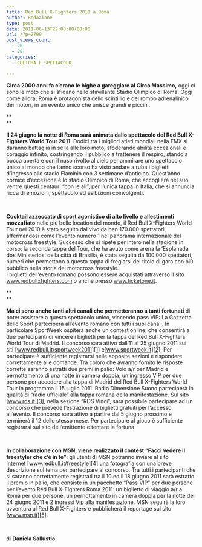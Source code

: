 ```yaml
---
title: Red Bull X-Fighters 2011 a Roma
author: Redazione
type: post
date: 2011-06-13T22:00:00+00:00
url: /?p=2799
post_views_count:
  - 20
  - 20
categories:
  - CULTURA E SPETTACOLO

---
```

**Circa 2000 anni fa c&rsquo;erano le bighe a gareggiare al Circo Massimo,** oggi ci sono le moto che si sfidano nello sfavillante Stadio Olimpico di Roma. Oggi come allora, Roma &egrave; protagonista dello scintillio e del rombo adrenalinico dei motori, in un evento unico che unisce grandi e piccini.

**  
** 

**Il 24 giugno la notte di Roma sar&agrave; animata dallo spettacolo del Red Bull X-Fighters World Tour 2011**. Dodici tra i migliori atleti mondiali nella FMX si daranno battaglia in sella alle loro moto, sfoderando abilit&agrave; eccezionali e coraggio infinito, costringendo il pubblico a trattenere il respiro, stando a bocca aperta e con il naso rivolto al cielo per ammirare uno spettacolo unico al mondo che l&#8217;anno scorso ha visto andare a ruba i biglietti d&#8217;ingresso allo stadio Flaminio con 3 settimane d&#8217;anticipo. Quest&rsquo;anno cornice d&#8217;eccezione &egrave; lo stadio Olimpico di Roma, che accoglier&agrave; nel suo ventre questi centauri &ldquo;con le ali&rdquo;, per l&rsquo;unica tappa in Italia, che si annuncia ricca di emozioni, spettacolo ed esibizioni coinvolgenti.

&nbsp;

**Cocktail azzeccato di sport agonistico di alto livello e allestimenti mozzafiato** nelle pi&ugrave; belle location del mondo, il Red Bull X-Fighters World Tour nel 2010 &egrave; stato seguito dal vivo da ben 170.000 spettatori, affermandosi come l&#8217;evento numero 1 nel panorama internazionale del motocross freestyle. Successo che si ripete per intero nella stagione in corso: la seconda tappa del Tour, che ha avuto come arena la &#8216;Esplanada dos Ministerios&#8217; della citt&agrave; di Brasilia, &egrave; stata seguita da 100.000 spettatori, numeri che permettono a questa tappa di fregiarsi del titolo di gara con pi&ugrave; pubblico nella storia del motocross freestyle.  
I biglietti dell&#8217;evento romano possono essere acquistati attraverso il sito www.redbullxfighters.com o anche presso www.ticketone.it.

**  
** 

**Ma ci sono anche tanti altri canali che permetteranno a tanti fortunati** di poter assistere a questo spettacolo unico, vincendo pass VIP: La Gazzetta dello Sport parteciper&agrave; all&rsquo;evento romano con tutti i suoi canali. In particolare SportWeek ospiter&agrave; anche un contest online, che consentir&agrave; a due partecipanti di vincere i biglietti per la tappa del Red Bull X-Fighters World Tour di Madrid. Il concorso sar&agrave; attivo dall&rsquo;11 al 25 giugno 2011 sui siti&nbsp;[www.redbull.it/sportweek2011][1] e[www.sportweek.it][2]. Per partecipare &egrave; sufficiente registrarsi nelle apposite sezioni e rispondere correttamente alle domande. Tra coloro che avranno fornito le risposte corrette saranno estratti due premi in palio: Volo a/r per Madrid e pernottamento di una notte in camera doppia, un ingresso VIP per due persone per accedere alla tappa di Madrid del Red Bull X-Fighters World Tour in programma il 15 luglio 2011. Radio Dimensione Suono parteciper&agrave; in qualit&agrave; di &ldquo;radio ufficiale&ldquo; alla tappa romana della manifestazione. Sul sito [www.rds.it][3], nella sezione &ldquo;RDS Vinci&rdquo;, sar&agrave; possibile partecipare ad un concorso che prevede l&rsquo;estrazione di biglietti gratuiti per l&rsquo;accesso all&rsquo;evento. Il concorso sar&agrave; attivo a partire dal 5 giugno prossimo e terminer&agrave; il 12 dello stesso mese. Per partecipare al gioco &egrave; sufficiente registrarsi sul sito dell&rsquo;emittente e tentare la fortuna.

&nbsp;

**In collaborazione con MSN, viene realizzato il contest &ldquo;Facci vedere il freestyler che c&rsquo;&egrave; in te&rdquo;**: gli utenti di MSN potranno inviare al sito Internet&nbsp;[www.redbull.it/freestyle][4] una fotografia con una breve descrizione sul tema per partecipare al concorso. Tra tutti i partecipanti che si saranno correttamente registrati tra il 10 ed il 18 giugno 2011 sar&agrave; estratto il premio in palio, che consiste in un pacchetto &ldquo;Pass VIP&rdquo; per due persone per l&rsquo;evento Red Bull X-Fighters Roma 2011: un biglietto di viaggio a/r a Roma per due persone, un pernottamento in camera doppia per la notte del 24 giugno 2011 e 2 ingressi Vip alla manifestazione. MSN seguir&agrave; la loro avventura al Red Bull X-Fighters e pubblicher&agrave; il reportage sul sito [www.msn.it][5].

&nbsp;

di **Daniela Sallustio**

&nbsp;

&nbsp;

 [1]: https://www.redbull.it/sportweek2011
 [2]: https://www.sportweek.it
 [3]: https://www.rds.it
 [4]: https://www.redbull.it/freestyle
 [5]: https://www.msn.it
